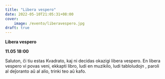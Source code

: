 ```yaml
---
title: "Libera vespero"
date: 2022-05-10T21:05:31+08:00
cover: 
    image: /evento/liberavespero.jpg
draft: true
---
```


**Libera vespero** 

**11.05 18:00**

Saluton, ĉi tiu estas Kvadrato, kaj ni decidas okazigi libera vespero. En libera vespero vi povas veni, ekkapti libro, ludi en muzikilo, ludi tabloludojn , paroli al deĵoranto aû al alio, trinki teo aû kafo.
